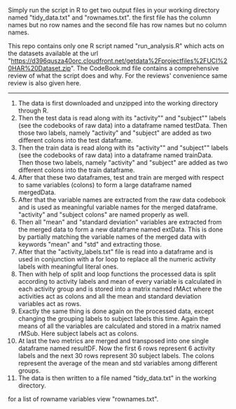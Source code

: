 Simply run the script in R to get two output files in your working directory named "tidy_data.txt" and "rownames.txt".
the first file has the column names but no row names and the second file has row names but no column names.

This repo contains only one R script named "run_analysis.R" which acts on the datasets available at the url "https://d396qusza40orc.cloudfront.net/getdata%2Fprojectfiles%2FUCI%20HAR%20Dataset.zip". The CodeBook.md file contains a comprehensive review of what the script does and why. For the reviews' convenience same review is also given here.

---------------------------------------------------------------------------------------

1. The data is first downloaded and unzipped into the working directory through R.
2. Then the test data is read along with its "activity"" and "subject"" labels (see the codebooks of raw data) into a dataframe named testData. Then those two labels, namely "activity" and "subject" are added as two different colons into the test dataframe.
3. Then the train data is read along with its "activity"" and "subject"" labels (see the codebooks of raw data) into a dataframe named trainData. Then those two labels, namely "activity" and "subject" are added as two different colons into the train dataframe.
4. After that these two dataframes, test and train are merged with respect to same
variables (colons) to form a large dataframe named mergedData.
5. After that the variable names are extracted from the raw data codebook and is used
as meaningful variable names for the merged dataframe. "activity" and "subject colons" are named properly as well.
6. Then all "mean" and "standard deviation" variables are extracted from the merged data
to form a new dataframe named extData. This is done by partially matching the variable names of the merged data with keywords "mean" and "std" and extracting those.
7. After that the "activity_labels.txt" file is read into a dataframe and is used in
conjunction with a for loop to replace all the numeric activity labels with meaningful
literal ones.
8. Then with help of split and loop functions the processed data is split according to activity labels and mean of every variable is calculated in each activity group and is stored into a matrix named rMAct where the activities act as colons and all the mean and standard deviation variables act as rows. 
9. Exactly the same thing is done again on the processed data, except changing the grouping labels to subject labels this time. Again the means of all the variables are calculated and stored in a matrix named rMSub. Here subject labels act as colons.
10. At last the two metrics are merged and transposed into one single dataframe named resultDF. Now the first 6 rows represent 6 activity labels and the next 30 rows represent 30 subject labels. The colons represent the average of the mean and std variables among different groups.
11. The data is then written to a file named "tidy_data.txt" in the working directory.

for a list of rowname variables view "rownames.txt".
